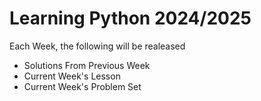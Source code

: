 # Learning Python 2024/2025

Each Week, the following will be realeased
- Solutions From Previous Week
- Current Week's Lesson
- Current Week's Problem Set
